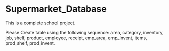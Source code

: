 # Supermarket_Database

This is a complete school project.

Please Create table using the following sequence:
area,
category,
inventory,
job,
shelf, product, employee, receipt, emp_area, emp_invent, items, prod_shelf, prod_invent.
